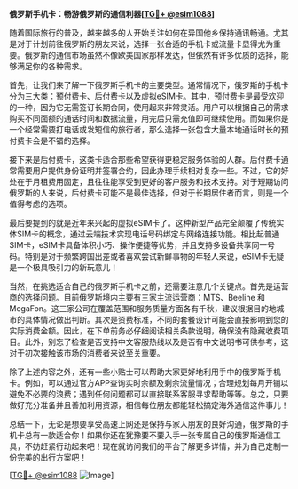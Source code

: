 **俄罗斯手机卡：畅游俄罗斯的通信利器[[TG💪+ @esim1088](https://t.me/s/esim1088)]**

随着国际旅行的普及，越来越多的人开始关注如何在异国他乡保持通讯畅通。尤其是对于计划前往俄罗斯的朋友来说，选择一张合适的手机卡或流量卡显得尤为重要。俄罗斯的通信市场虽然不像欧美国家那样发达，但依然有许多优质的选择，能够满足你的各种需求。

首先，让我们来了解一下俄罗斯手机卡的主要类型。通常情况下，俄罗斯的手机卡分为三大类：预付费卡、后付费卡以及虚拟eSIM卡。其中，预付费卡是最受欢迎的一种，因为它无需签订长期合同，使用起来非常灵活。用户可以根据自己的需求购买不同面额的通话时间和数据流量，用完后只需充值即可继续使用。而如果你是一个经常需要打电话或发短信的旅行者，那么选择一张包含大量本地通话时长的预付费卡会是不错的选择。

接下来是后付费卡，这类卡适合那些希望获得更稳定服务体验的人群。后付费卡通常需要用户提供身份证明并签署合约，因此办理手续相对复杂一些。不过，它的好处在于月租费用固定，且往往能享受到更好的客户服务和技术支持。对于短期访问俄罗斯的人来说，后付费卡可能不是最佳选择，但对于长期居住者而言，则是一个值得考虑的选项。

最后要提到的就是近年来兴起的虚拟eSIM卡了。这种新型产品完全颠覆了传统实体SIM卡的概念，通过云端技术实现电话号码绑定与网络连接功能。相比起普通SIM卡，eSIM卡具备体积小巧、操作便捷等优势，并且支持多设备共享同一号码。特别是对于频繁跨国出差或者喜欢尝试新鲜事物的年轻人来说，eSIM卡无疑是一个极具吸引力的新玩意儿！

当然，在挑选适合自己的俄罗斯手机卡之前，还需要注意几个关键点。首先是运营商的选择问题。目前俄罗斯境内主要有三家主流运营商：MTS、Beeline 和 MegaFon。这三家公司在覆盖范围和服务质量方面各有千秋，建议根据目的地城市的具体情况做出判断。其次是资费标准，不同的套餐设计可能会直接影响到您的实际消费金额。因此，在下单前务必仔细阅读相关条款说明，确保没有隐藏收费项目。此外，别忘了检查是否支持中文客服热线以及是否有中文说明书可供参考，这对于初次接触该市场的消费者来说至关重要。

除了上述内容之外，还有一些小贴士可以帮助大家更好地利用手中的俄罗斯手机卡。例如，可以通过官方APP查询实时余额及剩余流量情况；合理规划每月开销以避免不必要的浪费；遇到任何问题都可以直接联系客服寻求帮助等等。总之，只要做好充分准备并且善加利用资源，相信每位朋友都能轻松搞定海外通信这件事儿！

总结一下，无论是想要享受高速上网还是保持与家人朋友的良好沟通，俄罗斯的手机卡总有一款适合你！如果你还在犹豫要不要入手一张专属自己的俄罗斯通信工具，不妨赶紧行动起来吧！现在就访问我们的平台了解更多详情，并为自己定制一份完美的出行方案吧！

[[TG💪+ @esim1088](https://t.me/s/esim1088) ![Image](https://i.postimg.cc/4NQfJmqS/Snipaste-2025-05-13-00-14-12.png)]